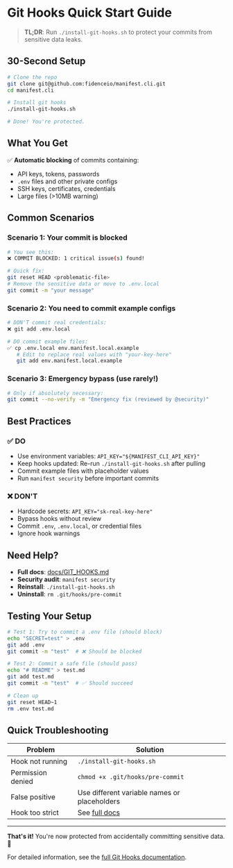# Git Hooks Quick Start Guide

> **TL;DR**: Run `./install-git-hooks.sh` to protect your commits from sensitive data leaks.

## 30-Second Setup

```bash
# Clone the repo
git clone git@github.com:fidenceio/manifest.cli.git
cd manifest.cli

# Install git hooks
./install-git-hooks.sh

# Done! You're protected.
```

## What You Get

✅ **Automatic blocking** of commits containing:
- API keys, tokens, passwords
- `.env` files and other private configs
- SSH keys, certificates, credentials
- Large files (>10MB warning)

## Common Scenarios

### Scenario 1: Your commit is blocked

```bash
# You see this:
❌ COMMIT BLOCKED: 1 critical issue(s) found!

# Quick fix:
git reset HEAD <problematic-file>
# Remove the sensitive data or move to .env.local
git commit -m "your message"
```

### Scenario 2: You need to commit example configs

```bash
# DON'T commit real credentials:
❌ git add .env.local

# DO commit example files:
✅ cp .env.local env.manifest.local.example
   # Edit to replace real values with "your-key-here"
   git add env.manifest.local.example
```

### Scenario 3: Emergency bypass (use rarely!)

```bash
# Only if absolutely necessary:
git commit --no-verify -m "Emergency fix (reviewed by @security)"
```

## Best Practices

### ✅ DO

- Use environment variables: `API_KEY="${MANIFEST_CLI_API_KEY}"`
- Keep hooks updated: Re-run `./install-git-hooks.sh` after pulling
- Commit example files with placeholder values
- Run `manifest security` before important commits

### ❌ DON'T

- Hardcode secrets: `API_KEY="sk-real-key-here"`
- Bypass hooks without review
- Commit `.env`, `.env.local`, or credential files
- Ignore hook warnings

## Need Help?

- **Full docs**: [docs/GIT_HOOKS.md](GIT_HOOKS.md)
- **Security audit**: `manifest security`
- **Reinstall**: `./install-git-hooks.sh`
- **Uninstall**: `rm .git/hooks/pre-commit`

## Testing Your Setup

```bash
# Test 1: Try to commit a .env file (should block)
echo "SECRET=test" > .env
git add .env
git commit -m "test"  # ❌ Should be blocked

# Test 2: Commit a safe file (should pass)
echo "# README" > test.md
git add test.md
git commit -m "test"  # ✅ Should succeed

# Clean up
git reset HEAD~1
rm .env test.md
```

## Quick Troubleshooting

| Problem | Solution |
|---------|----------|
| Hook not running | `./install-git-hooks.sh` |
| Permission denied | `chmod +x .git/hooks/pre-commit` |
| False positive | Use different variable names or placeholders |
| Hook too strict | See [full docs](GIT_HOOKS.md#handling-blocked-commits) |

---

**That's it!** You're now protected from accidentally committing sensitive data. 🎉

For detailed information, see the [full Git Hooks documentation](GIT_HOOKS.md).
